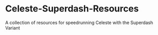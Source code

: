 # Celeste-Superdash-Resources
A collection of resources for speedrunning Celeste with the Superdash Variant
